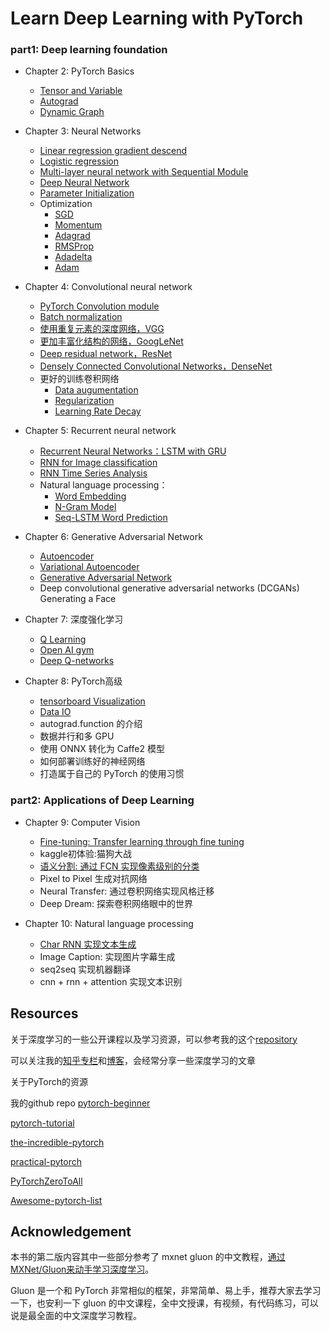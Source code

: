# Learn Deep Learning with PyTorch

### part1: Deep learning foundation
- Chapter 2: PyTorch Basics
    - [Tensor and Variable](https://github.com/avinayak/code-of-learn-deep-learning-with-pytorch/blob/master/chapter2_PyTorch-Basics/Tensor-and-Variable_en.ipynb)    
    - [Autograd](https://github.com/avinayak/code-of-learn-deep-learning-with-pytorch/blob/master/chapter2_PyTorch-Basics/autograd_en.ipynb)
    - [Dynamic Graph](https://github.com/avinayak/code-of-learn-deep-learning-with-pytorch/blob/master/chapter2_PyTorch-Basics/dynamic-graph_en.ipynb)


- Chapter 3: Neural Networks
    - [Linear regression gradient descend](https://github.com/avinayak/code-of-learn-deep-learning-with-pytorch/blob/master/chapter3_NN/linear-regression-gradient-descend_en.ipynb)
    - [Logistic regression](https://github.com/avinayak/code-of-learn-deep-learning-with-pytorch/blob/master/chapter3_NN/logistic-regression/logistic-regression_en.ipynb)
    - [Multi-layer neural network with Sequential Module](https://github.com/avinayak/code-of-learn-deep-learning-with-pytorch/blob/master/chapter3_NN/nn-sequential-module_en.ipynb)
    - [Deep Neural Network](https://github.com/avinayak/code-of-learn-deep-learning-with-pytorch/blob/master/chapter3_NN/deep-nn_en.ipynb)
    - [Parameter Initialization](https://github.com/avinayak/code-of-learn-deep-learning-with-pytorch/blob/master/chapter3_NN/param_initialize_en.ipynb)
    - Optimization
        - [SGD](https://github.com/avinayak/code-of-learn-deep-learning-with-pytorch/blob/master/chapter3_NN/optimizer/sgd_en.ipynb)
        - [Momentum](https://github.com/avinayak/code-of-learn-deep-learning-with-pytorch/blob/master/chapter3_NN/optimizer/momentum_en.ipynb)
        - [Adagrad](https://github.com/avinayak/code-of-learn-deep-learning-with-pytorch/blob/master/chapter3_NN/optimizer/adagrad_en.ipynb)
        - [RMSProp](https://github.com/avinayak/code-of-learn-deep-learning-with-pytorch/blob/master/chapter3_NN/optimizer/rmsprop_en.ipynb)
        - [Adadelta](https://github.com/avinayak/code-of-learn-deep-learning-with-pytorch/blob/master/chapter3_NN/optimizer/adadelta_en.ipynb)
        - [Adam](https://github.com/avinayak/code-of-learn-deep-learning-with-pytorch/blob/master/chapter3_NN/optimizer/adam_en.ipynb)
- Chapter 4: Convolutional neural network
    - [PyTorch Convolution module](https://github.com/avinayak/code-of-learn-deep-learning-with-pytorch/blob/master/chapter4_CNN/basic_conv_en.ipynb)
    - [Batch normalization](https://github.com/avinayak/code-of-learn-deep-learning-with-pytorch/blob/master/chapter4_CNN/batch-normalization_en.ipynb)
    - [使用重复元素的深度网络，VGG](https://github.com/avinayak/code-of-learn-deep-learning-with-pytorch/blob/master/chapter4_CNN/vgg_en.ipynb)
    - [更加丰富化结构的网络，GoogLeNet](https://github.com/avinayak/code-of-learn-deep-learning-with-pytorch/blob/master/chapter4_CNN/googlenet_en.ipynb)
    - [Deep residual network，ResNet](https://github.com/avinayak/code-of-learn-deep-learning-with-pytorch/blob/master/chapter4_CNN/resnet_en.ipynb)
    - [Densely Connected Convolutional Networks，DenseNet](https://github.com/avinayak/code-of-learn-deep-learning-with-pytorch/blob/master/chapter4_CNN/densenet_en.ipynb)
    - 更好的训练卷积网络
        - [Data augumentation](https://github.com/avinayak/code-of-learn-deep-learning-with-pytorch/blob/master/chapter4_CNN/data-augumentation_en.ipynb)
        - [Regularization](https://github.com/avinayak/code-of-learn-deep-learning-with-pytorch/blob/master/chapter4_CNN/regularization_en.ipynb)
        - [Learning Rate Decay](https://github.com/avinayak/code-of-learn-deep-learning-with-pytorch/blob/master/chapter4_CNN/lr-decay_en.ipynb)
- Chapter 5: Recurrent neural network
    - [Recurrent Neural Networks：LSTM with GRU](https://github.com/avinayak/code-of-learn-deep-learning-with-pytorch/blob/master/chapter5_RNN/pytorch-rnn_en.ipynb)
    - [RNN for Image classification](https://github.com/avinayak/code-of-learn-deep-learning-with-pytorch/blob/master/chapter5_RNN/rnn-for-image_en.ipynb)
    - [RNN Time Series Analysis](https://github.com/avinayak/code-of-learn-deep-learning-with-pytorch/blob/master/chapter5_RNN/time-series/lstm-time-series_en.ipynb)
    - Natural language processing：
        - [Word Embedding](https://github.com/avinayak/code-of-learn-deep-learning-with-pytorch/blob/master/chapter5_RNN/nlp/word-embedding_en.ipynb)
        - [N-Gram Model](https://github.com/avinayak/code-of-learn-deep-learning-with-pytorch/blob/master/chapter5_RNN/nlp/n-gram_en.ipynb)
        - [Seq-LSTM Word Prediction](https://github.com/avinayak/code-of-learn-deep-learning-with-pytorch/blob/master/chapter5_RNN/nlp/seq-lstm_en.ipynb)
- Chapter 6: Generative Adversarial Network
    - [Autoencoder](https://github.com/avinayak/code-of-learn-deep-learning-with-pytorch/blob/master/chapter6_GAN/autoencoder_en.ipynb)
    - [Variational Autoencoder](https://github.com/avinayak/code-of-learn-deep-learning-with-pytorch/blob/master/chapter6_GAN/vae_en.ipynb)
    - [Generative Adversarial Network](https://github.com/avinayak/code-of-learn-deep-learning-with-pytorch/blob/master/chapter6_GAN/gan_en.ipynb)
    - Deep convolutional generative adversarial networks (DCGANs) Generating a Face
- Chapter 7: 深度强化学习
    - [Q Learning](https://github.com/avinayak/code-of-learn-deep-learning-with-pytorch/blob/master/chapter7_RL/q-learning-intro_en.ipynb)
    - [Open AI gym](https://github.com/avinayak/code-of-learn-deep-learning-with-pytorch/blob/master/chapter7_RL/open_ai_gym_en.ipynb)
    - [Deep Q-networks](https://github.com/avinayak/code-of-learn-deep-learning-with-pytorch/blob/master/chapter7_RL/dqn_en.ipynb)
- Chapter 8: PyTorch高级
    - [tensorboard Visualization](https://github.com/avinayak/code-of-learn-deep-learning-with-pytorch/blob/master/chapter8_PyTorch-Advances/tensorboard_en.ipynb)
   - [Data IO](https://github.com/avinayak/code-of-learn-deep-learning-with-pytorch/blob/master/chapter8_PyTorch-Advances/data-io_en.ipynb)
    - autograd.function 的介绍
    - 数据并行和多 GPU
    - 使用 ONNX 转化为 Caffe2 模型
    - 如何部署训练好的神经网络
    - 打造属于自己的 PyTorch 的使用习惯

### part2: Applications of Deep Learning
- Chapter 9: Computer Vision
    - [Fine-tuning: Transfer learning through fine tuning](https://github.com/avinayak/code-of-learn-deep-learning-with-pytorch/blob/master/chapter9_Computer-Vision/fine_tune/)
    - kaggle初体验:猫狗大战
    - [语义分割: 通过 FCN 实现像素级别的分类](https://github.com/avinayak/code-of-learn-deep-learning-with-pytorch/tree/master/chapter9_Computer-Vision/segmentation)
    - Pixel to Pixel 生成对抗网络
    - Neural Transfer: 通过卷积网络实现风格迁移
    - Deep Dream: 探索卷积网络眼中的世界

- Chapter 10: Natural language processing
    - [Char RNN 实现文本生成](https://github.com/avinayak/code-of-learn-deep-learning-with-pytorch/blob/master/chapter10_Natural-Language-Process/char_rnn/) 
    - Image Caption: 实现图片字幕生成
    - seq2seq 实现机器翻译
    - cnn + rnn + attention 实现文本识别

## Resources

关于深度学习的一些公开课程以及学习资源，可以参考我的这个[repository](https://github.com/avinayak/Roadmap-of-DL-and-ML)

可以关注我的[知乎专栏](https://zhuanlan.zhihu.com/c_94953554)和[博客](https://avinayak.github.io/)，会经常分享一些深度学习的文章

关于PyTorch的资源

我的github repo [pytorch-beginner](https://github.com/avinayak/pytorch-beginner)

[pytorch-tutorial](https://github.com/yunjey/pytorch-tutorial)

[the-incredible-pytorch](https://github.com/ritchieng/the-incredible-pytorch)

[practical-pytorch](https://github.com/spro/practical-pytorch)

[PyTorchZeroToAll](https://github.com/hunkim/PyTorchZeroToAll)

[Awesome-pytorch-list](https://github.com/bharathgs/Awesome-pytorch-list)



## Acknowledgement

本书的第二版内容其中一些部分参考了 mxnet gluon 的中文教程，[通过MXNet/Gluon来动手学习深度学习](https://zh.gluon.ai/)。

Gluon 是一个和 PyTorch 非常相似的框架，非常简单、易上手，推荐大家去学习一下，也安利一下 gluon 的中文课程，全中文授课，有视频，有代码练习，可以说是最全面的中文深度学习教程。
